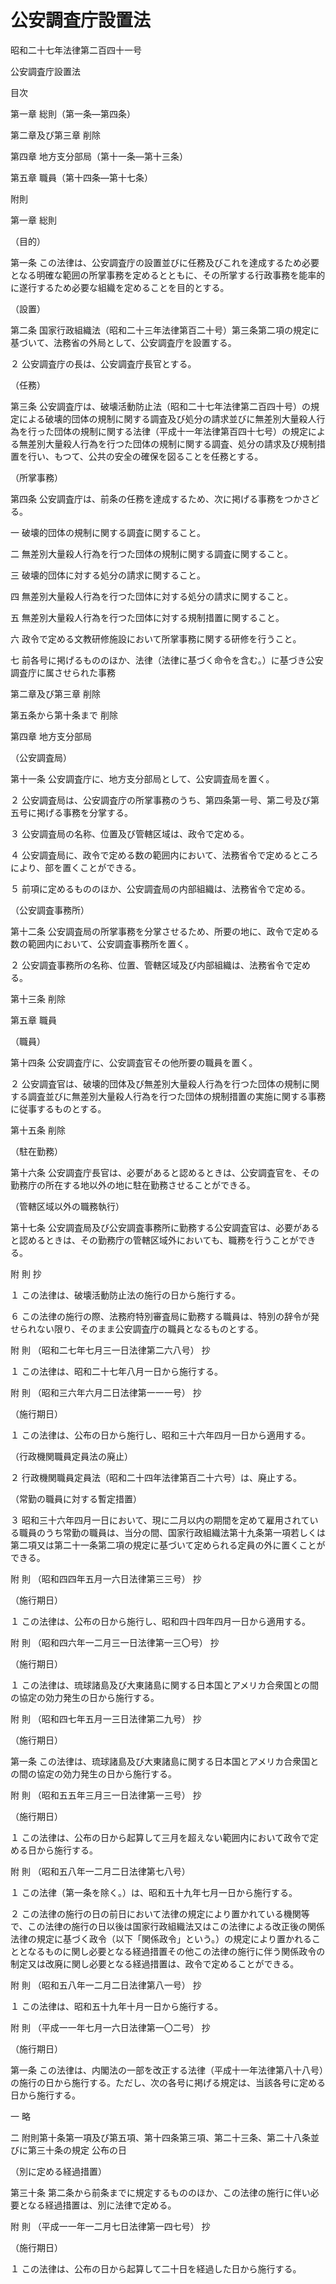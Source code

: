 # 公安調査庁設置法

昭和二十七年法律第二百四十一号

公安調査庁設置法

目次

第一章 総則（第一条―第四条）

第二章及び第三章 削除

第四章 地方支分部局（第十一条―第十三条）

第五章 職員（第十四条―第十七条）

附則

第一章 総則

（目的）

第一条 この法律は、公安調査庁の設置並びに任務及びこれを達成するため必要となる明確な範囲の所掌事務を定めるとともに、その所掌する行政事務を能率的に遂行するため必要な組織を定めることを目的とする。

（設置）

第二条 国家行政組織法（昭和二十三年法律第百二十号）第三条第二項の規定に基づいて、法務省の外局として、公安調査庁を設置する。

２ 公安調査庁の長は、公安調査庁長官とする。

（任務）

第三条 公安調査庁は、破壊活動防止法（昭和二十七年法律第二百四十号）の規定による破壊的団体の規制に関する調査及び処分の請求並びに無差別大量殺人行為を行った団体の規制に関する法律（平成十一年法律第百四十七号）の規定による無差別大量殺人行為を行つた団体の規制に関する調査、処分の請求及び規制措置を行い、もつて、公共の安全の確保を図ることを任務とする。

（所掌事務）

第四条 公安調査庁は、前条の任務を達成するため、次に掲げる事務をつかさどる。

一 破壊的団体の規制に関する調査に関すること。

二 無差別大量殺人行為を行つた団体の規制に関する調査に関すること。

三 破壊的団体に対する処分の請求に関すること。

四 無差別大量殺人行為を行つた団体に対する処分の請求に関すること。

五 無差別大量殺人行為を行つた団体に対する規制措置に関すること。

六 政令で定める文教研修施設において所掌事務に関する研修を行うこと。

七 前各号に掲げるもののほか、法律（法律に基づく命令を含む。）に基づき公安調査庁に属させられた事務

第二章及び第三章 削除

第五条から第十条まで 削除

第四章 地方支分部局

（公安調査局）

第十一条 公安調査庁に、地方支分部局として、公安調査局を置く。

２ 公安調査局は、公安調査庁の所掌事務のうち、第四条第一号、第二号及び第五号に掲げる事務を分掌する。

３ 公安調査局の名称、位置及び管轄区域は、政令で定める。

４ 公安調査局に、政令で定める数の範囲内において、法務省令で定めるところにより、部を置くことができる。

５ 前項に定めるもののほか、公安調査局の内部組織は、法務省令で定める。

（公安調査事務所）

第十二条 公安調査局の所掌事務を分掌させるため、所要の地に、政令で定める数の範囲内において、公安調査事務所を置く。

２ 公安調査事務所の名称、位置、管轄区域及び内部組織は、法務省令で定める。

第十三条 削除

第五章 職員

（職員）

第十四条 公安調査庁に、公安調査官その他所要の職員を置く。

２ 公安調査官は、破壊的団体及び無差別大量殺人行為を行つた団体の規制に関する調査並びに無差別大量殺人行為を行つた団体の規制措置の実施に関する事務に従事するものとする。

第十五条 削除

（駐在勤務）

第十六条 公安調査庁長官は、必要があると認めるときは、公安調査官を、その勤務庁の所在する地以外の地に駐在勤務させることができる。

（管轄区域以外の職務執行）

第十七条 公安調査局及び公安調査事務所に勤務する公安調査官は、必要があると認めるときは、その勤務庁の管轄区域外においても、職務を行うことができる。

附 則 抄

１ この法律は、破壊活動防止法の施行の日から施行する。

６ この法律の施行の際、法務府特別審査局に勤務する職員は、特別の辞令が発せられない限り、そのまま公安調査庁の職員となるものとする。

附 則 （昭和二七年七月三一日法律第二六八号） 抄

１ この法律は、昭和二十七年八月一日から施行する。

附 則 （昭和三六年六月二日法律第一一一号） 抄

（施行期日）

１ この法律は、公布の日から施行し、昭和三十六年四月一日から適用する。

（行政機関職員定員法の廃止）

２ 行政機関職員定員法（昭和二十四年法律第百二十六号）は、廃止する。

（常勤の職員に対する暫定措置）

３ 昭和三十六年四月一日において、現に二月以内の期間を定めて雇用されている職員のうち常勤の職員は、当分の間、国家行政組織法第十九条第一項若しくは第二項又は第二十一条第二項の規定に基づいて定められる定員の外に置くことができる。

附 則 （昭和四四年五月一六日法律第三三号） 抄

（施行期日）

１ この法律は、公布の日から施行し、昭和四十四年四月一日から適用する。

附 則 （昭和四六年一二月三一日法律第一三〇号） 抄

（施行期日）

１ この法律は、琉球諸島及び大東諸島に関する日本国とアメリカ合衆国との間の協定の効力発生の日から施行する。

附 則 （昭和四七年五月一三日法律第二九号） 抄

（施行期日）

第一条 この法律は、琉球諸島及び大東諸島に関する日本国とアメリカ合衆国との間の協定の効力発生の日から施行する。

附 則 （昭和五五年三月三一日法律第一三号） 抄

（施行期日）

１ この法律は、公布の日から起算して三月を超えない範囲内において政令で定める日から施行する。

附 則 （昭和五八年一二月二日法律第七八号）

１ この法律（第一条を除く。）は、昭和五十九年七月一日から施行する。

２ この法律の施行の日の前日において法律の規定により置かれている機関等で、この法律の施行の日以後は国家行政組織法又はこの法律による改正後の関係法律の規定に基づく政令（以下「関係政令」という。）の規定により置かれることとなるものに関し必要となる経過措置その他この法律の施行に伴う関係政令の制定又は改廃に関し必要となる経過措置は、政令で定めることができる。

附 則 （昭和五八年一二月二日法律第八一号） 抄

１ この法律は、昭和五十九年十月一日から施行する。

附 則 （平成一一年七月一六日法律第一〇二号） 抄

（施行期日）

第一条 この法律は、内閣法の一部を改正する法律（平成十一年法律第八十八号）の施行の日から施行する。ただし、次の各号に掲げる規定は、当該各号に定める日から施行する。

一 略

二 附則第十条第一項及び第五項、第十四条第三項、第二十三条、第二十八条並びに第三十条の規定 公布の日

（別に定める経過措置）

第三十条 第二条から前条までに規定するもののほか、この法律の施行に伴い必要となる経過措置は、別に法律で定める。

附 則 （平成一一年一二月七日法律第一四七号） 抄

（施行期日）

１ この法律は、公布の日から起算して二十日を経過した日から施行する。

